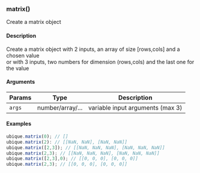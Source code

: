 ### matrix()

Create a matrix object


#### Description

Create a matrix object with 2 inputs, an array of size [rows,cols] and a chosen value  
or with 3 inputs, two numbers for dimension (rows,cols) and the last one for the value  



#### Arguments

|Params|Type|Description
|---------|----|-----------
|`args` | number/array/... | variable input arguments (max 3)


#### Examples

```js
ubique.matrix(0); // []
ubique.matrix(2): // [[NaN, NaN], [NaN, NaN]]
ubique.matrix([2,3]); // [[NaN, NaN, NaN], [NaN, NaN, NaN]]
ubique.matrix(2,3); // [[NaN, NaN, NaN], [NaN, NaN, NaN]]
ubique.matrix([2,3],0); // [[0, 0, 0], [0, 0, 0]]
ubique.matrix(2,3); // [[0, 0, 0], [0, 0, 0]]
```

